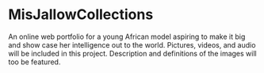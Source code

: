 # MisJallowCollections
An online web portfolio for a young African model aspiring to make it big and show case her intelligence out to the world. Pictures, videos, and audio will be included in this project. Description and definitions of the images will too be featured.
